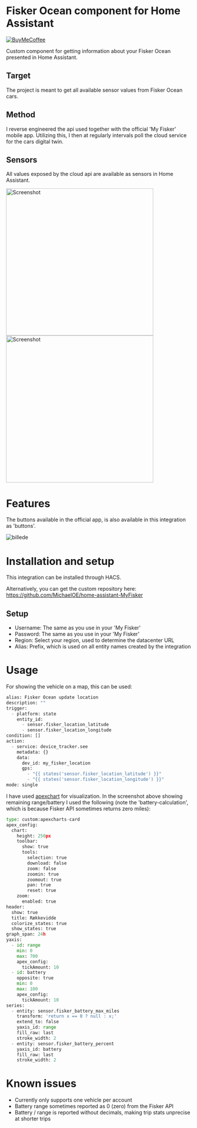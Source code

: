 # Fisker Ocean component for Home Assistant
[![BuyMeCoffee][buymecoffeebadge]][michaeloe-buymecoffee]

Custom component for getting information about your Fisker Ocean presented in Home Assistant.

## Target
The project is meant to get all available sensor values from Fisker Ocean cars.

## Method
I reverse engineered the api used together with the official 'My Fisker' mobile app.
Utilizing this, I then at regularly intervals poll the cloud service for the cars digital twin.

## Sensors
All values exposed by the cloud api are available as sensors in Home Assistant.

<img src="https://github.com/MichaelOE/home-assistant-MyFisker/assets/37800126/55d11a02-86ec-48ad-978b-2ea01c27f41f" width="400" title="Screenshot"/>
<img src="https://github.com/MichaelOE/home-assistant-MyFisker/assets/37800126/a57eb9a7-2d01-4fdc-a29f-da1f757878e1" width="400" title="Screenshot"/>

# Features
The buttons available in the official app, is also available in this integration as 'buttons'.

![billede](https://github.com/user-attachments/assets/8a077d33-bf1c-40ac-aafc-79da220d5c9a)

# Installation and setup
This integration can be installed through HACS.

Alternatively, you can get the custom repository here: https://github.com/MichaelOE/home-assistant-MyFisker

## Setup
- Username: The same as you use in your 'My Fisker'
- Password: The same as you use in your 'My Fisker'
- Region: Select your region, used to determine the datacenter URL
- Alias: Prefix, which is used on all entity names created by the integration

# Usage
For showing the vehicle on a map, this can be used:

```python
alias: Fisker Ocean update location
description: ""
trigger:
  - platform: state
    entity_id:
      - sensor.fisker_location_latitude
      - sensor.fisker_location_longitude
condition: []
action:
  - service: device_tracker.see
    metadata: {}
    data:
      dev_id: my_fisker_location
      gps:
        - "{{ states('sensor.fisker_location_latitude') }}"
        - "{{ states('sensor.fisker_location_longitude') }}"
mode: single
```

I have used [apexchart](https://github.com/RomRider/apexcharts-card) for visualization.
In the screenshot above showing remaining range/battery I used the following (note the 'battery-calculation', which is because Fisker API sometimes returns zero miles):

```python
type: custom:apexcharts-card
apex_config:
  chart:
    height: 250px
    toolbar:
      show: true
      tools:
        selection: true
        download: false
        zoom: false
        zoomin: true
        zoomout: true
        pan: true
        reset: true
    zoom:
      enabled: true
header:
  show: true
  title: Rækkevidde
  colorize_states: true
  show_states: true
graph_span: 24h
yaxis:
  - id: range
    min: 0
    max: 700
    apex_config:
      tickAmount: 10
  - id: battery
    opposite: true
    min: 0
    max: 100
    apex_config:
      tickAmount: 10
series:
  - entity: sensor.fisker_battery_max_miles
    transform: 'return x == 0 ? null : x;'
    extend_to: false
    yaxis_id: range
    fill_raw: last
    stroke_width: 2
  - entity: sensor.fisker_battery_percent
    yaxis_id: battery
    fill_raw: last
    stroke_width: 2
```

# Known issues
- Currently only supports one vehicle per account
- Battery range sometimes reported as 0 (zero) from the Fisker API
- Battery / range is reported without decimals, making trip stats unprecise at shorter trips


[buymecoffeebadge]: https://www.buymeacoffee.com/assets/img/custom_images/orange_img.png
[michaeloe-buymecoffee]: https://buymeacoffee.com/michaeloe
